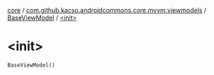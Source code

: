 [core](../../index.md) / [com.github.kacso.androidcommons.core.mvvm.viewmodels](../index.md) / [BaseViewModel](index.md) / [&lt;init&gt;](.)

# &lt;init&gt;

`BaseViewModel()`